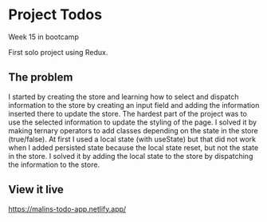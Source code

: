 # Project Todos

Week 15 in bootcamp

First solo project using Redux.

## The problem

I started by creating the store and learning how to select and dispatch information to the store by creating an input field and adding the information inserted there to update the store. The hardest part of the project was to use the selected information to update the styling of the page. I solved it by making ternary operators to add classes depending on the state in the store (true/false). At first I used a local state (with useState) but that did not work when I added persisted state because the local state reset, but not the state in the store. I solved it by adding the local state to the store by dispatching the information to the store.

## View it live

https://malins-todo-app.netlify.app/

